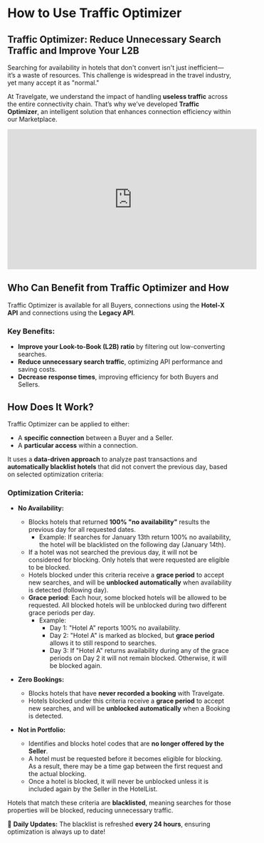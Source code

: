 ﻿---
sidebar_position: 2
---

# How to Use Traffic Optimizer

## Traffic Optimizer: Reduce Unnecessary Search Traffic and Improve Your L2B

Searching for availability in hotels that don't convert isn't just inefficient—it’s a waste of resources. This challenge is widespread in the travel industry, yet many accept it as "normal."

At Travelgate, we understand the impact of handling **useless traffic** across the entire connectivity chain. That’s why we’ve developed **Traffic Optimizer**, an intelligent solution that enhances connection efficiency within our Marketplace.

<iframe width="560" height="315" src="https://www.youtube.com/embed/3383vV-Ggu8?si=G9pmQ_bw72KeMmUM" title="YouTube video player" frameborder="0" allow="accelerometer; autoplay; clipboard-write; encrypted-media; gyroscope; picture-in-picture; web-share" referrerpolicy="strict-origin-when-cross-origin" allowfullscreen></iframe>

## Who Can Benefit from Traffic Optimizer and How

Traffic Optimizer is available for all Buyers, connections using the **Hotel-X API** and connections using the **Legacy API**.

### Key Benefits:
- **Improve your Look-to-Book (L2B) ratio** by filtering out low-converting searches.
- **Reduce unnecessary search traffic**, optimizing API performance and saving costs.
- **Decrease response times**, improving efficiency for both Buyers and Sellers.

## How Does It Work?

Traffic Optimizer can be applied to either:
- A **specific connection** between a Buyer and a Seller.
- A **particular access** within a connection.

It uses a **data-driven approach** to analyze past transactions and **automatically blacklist hotels** that did not convert the previous day, based on selected optimization criteria:

### **Optimization Criteria:**

- **No Availability:**
  - Blocks hotels that returned **100% "no availability"** results the previous day for all requested dates.
    - Example: If searches for January 13th return 100% no availability, the hotel will be blacklisted on the following day (January 14th).
  - If a hotel was not searched the previous day, it will not be considered for blocking. Only hotels that were requested are eligible to be blocked.
  - Hotels blocked under this criteria receive a **grace period** to accept new searches, and will be **unblocked automatically** when availability is detected (following day).
  - **Grace period**: Each hour, some blocked hotels will be allowed to be requested. All blocked hotels will be unblocked during two different grace periods per day.
      - Example:
          - Day 1: "Hotel A" reports 100% no availability.
          - Day 2:  "Hotel A" is marked as blocked, but **grace period** allows it to still respond to searches.
          - Day 3: If "Hotel A" returns availability during any of the grace periods on Day 2 it will not remain blocked. Otherwise, it will be blocked again.

- **Zero Bookings:**
  - Blocks hotels that have **never recorded a booking** with Travelgate.
  - Hotels blocked under this criteria receive a **grace period** to accept new searches, and will be **unblocked automatically** when a Booking is detected.

- **Not in Portfolio:**
  - Identifies and blocks hotel codes that are **no longer offered by the Seller**.
  - A hotel must be requested before it becomes eligible for blocking. As a result, there may be a time gap between the first request and the actual blocking.
  - Once a hotel is blocked, it will never be unblocked unless it is included again by the Seller in the HotelList.

Hotels that match these criteria are **blacklisted**, meaning searches for those properties will be blocked, reducing unnecessary traffic.

🚀 **Daily Updates:** The blacklist is refreshed **every 24 hours**, ensuring optimization is always up to date!
